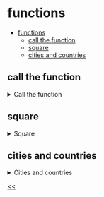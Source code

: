# functions

- [functions](#functions)
  - [call the function](#call-the-function)
  - [square](#square)
  - [cities and countries](#cities-and-countries)

## call the function 
<details>
<summary>Call the function</summary>

### description
Let's strengthen what you've learned and call the `sayHi` function.

### examples
**Sample Input 1:**
```
```

**Sample Output 1:**
```
Hello
```

### solution
[call-function.js](./call-function.js)

</details>
 
## square
<details>
<summary>Square</summary>

### description
Declare the function named `countSquare` that takes a number and returns its square.

### examples
**Sample Input 1:**
```
2
```

**Sample Output 1:**
```
4
```

**Sample Input 2:**
```
1
```

**Sample Output 2:**
```
1
```

### solution
[square.js](./square.js)

</details>
 
## cities and countries
<details>
<summary>Cities and countries</summary>

### description
Change the function so that it accepts 2 parameters: `city` and `country`.

**Sample Input 1:**
```
```

**Sample Output 1:**
```
London is the capital of Great Britain
```

### solution
[city-countries.js](./city-countries.js)

</details>

[<<](../../../README.md)
<!--
:%s/\(Sample \(Input\|Output\) \d:\)\n\(.*\)/```\r\r**\1**\r```\3/gc
-->

